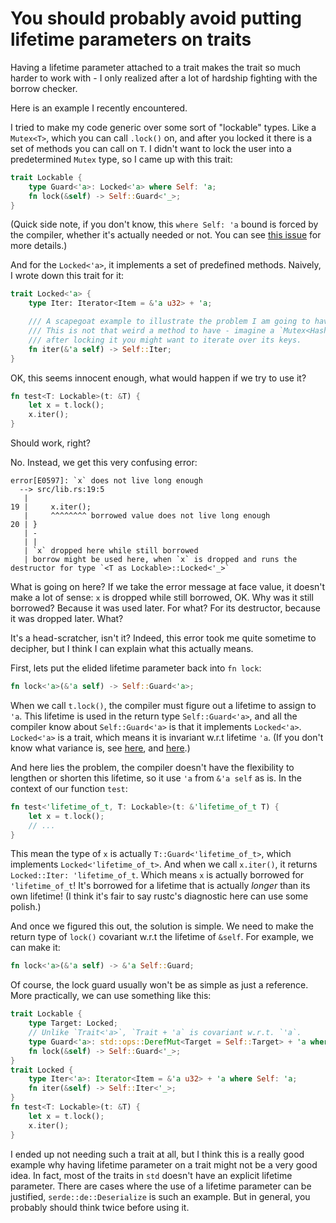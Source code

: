 You should probably avoid putting lifetime parameters on traits
===============================================================

Having a lifetime parameter attached to a trait makes the trait so much harder to work with - I only realized after a lot of hardship fighting with the borrow checker.

Here is an example I recently encountered.

I tried to make my code generic over some sort of "lockable" types. Like a `Mutex<T>`, which you can call `.lock()` on, and after you locked it there is a set of methods you can call on `T`. I didn't want to lock the user into a predetermined `Mutex` type, so I came up with this trait:

```rust
trait Lockable {
    type Guard<'a>: Locked<'a> where Self: 'a;
    fn lock(&self) -> Self::Guard<'_>;
}
```

(Quick side note, if you don't know, this `where Self: 'a` bound is forced by the compiler, whether it's actually needed or not. You can see [this issue](https://github.com/rust-lang/rust/issues/87479) for more details.)

And for the `Locked<'a>`, it implements a set of predefined methods. Naively, I wrote down this trait for it:

```rust
trait Locked<'a> {
    type Iter: Iterator<Item = &'a u32> + 'a;

    /// A scapegoat example to illustrate the problem I am going to have.
    /// This is not that weird a method to have - imagine a `Mutex<HashMap>`,
    /// after locking it you might want to iterate over its keys.
    fn iter(&'a self) -> Self::Iter;
}
```

OK, this seems innocent enough, what would happen if we try to use it?

```rust
fn test<T: Lockable>(t: &T) {
    let x = t.lock();
    x.iter();
}
```

Should work, right?

No. Instead, we get this very confusing error:

```
error[E0597]: `x` does not live long enough
  --> src/lib.rs:19:5
   |
19 |     x.iter();
   |     ^^^^^^^^ borrowed value does not live long enough
20 | }
   | -
   | |
   | `x` dropped here while still borrowed
   | borrow might be used here, when `x` is dropped and runs the destructor for type `<T as Lockable>::Locked<'_>`
```

What is going on here? If we take the error message at face value, it doesn't make a lot of sense: `x` is dropped while still borrowed, OK. Why was it still borrowed? Because it was used later. For what? For its destructor, because it was dropped later. What?

It's a head-scratcher, isn't it? Indeed, this error took me quite sometime to decipher, but I think I can explain what this actually means.

First, lets put the elided lifetime parameter back into `fn lock`:

```rust
fn lock<'a>(&'a self) -> Self::Guard<'a>;
```

When we call `t.lock()`, the compiler must figure out a lifetime to assign to `'a`. This lifetime is used in the return type `Self::Guard<'a>`, and all the compiler know about `Self::Guard<'a>` is that it implements `Locked<'a>`. `Locked<'a>` is a trait, which means it is invariant w.r.t lifetime `'a`. (If you don't know what variance is, see [here](https://doc.rust-lang.org/reference/subtyping.html), and [here](https://doc.rust-lang.org/nomicon/subtyping.html).)

And here lies the problem, the compiler doesn't have the flexibility to lengthen or shorten this lifetime, so it use `'a` from `&'a self` as is. In the context of our function `test`:

```rust
fn test<'lifetime_of_t, T: Lockable>(t: &'lifetime_of_t T) {
    let x = t.lock();
    // ...
}
```

This mean the type of `x` is actually `T::Guard<'lifetime_of_t>`, which implements `Locked<'lifetime_of_t>`. And when we call `x.iter()`, it returns `Locked::Iter: 'lifetime_of_t`. Which means `x` is actually borrowed for `'lifetime_of_t`! It's borrowed for a lifetime that is actually *longer* than its own lifetime! (I think it's fair to say rustc's diagnostic here can use some polish.)

And once we figured this out, the solution is simple. We need to make the return type of `lock()` covariant w.r.t the lifetime of `&self`. For example, we can make it:

```rust
fn lock<'a>(&'a self) -> &'a Self::Guard;
```

Of course, the lock guard usually won't be as simple as just a reference. More practically, we can use something like this:

```rust
trait Lockable {
    type Target: Locked;
    // Unlike `Trait<'a>`, `Trait + 'a` is covariant w.r.t. `'a`.
    type Guard<'a>: std::ops::DerefMut<Target = Self::Target> + 'a where Self: 'a;
    fn lock(&self) -> Self::Guard<'_>;
}
trait Locked {
    type Iter<'a>: Iterator<Item = &'a u32> + 'a where Self: 'a;
    fn iter(&self) -> Self::Iter<'_>;
}
fn test<T: Lockable>(t: &T) {
    let x = t.lock();
    x.iter();
}
```

I ended up not needing such a trait at all, but I think this is a really good example why having lifetime parameter on a trait might not be a very good idea. In fact, most of the traits in `std` doesn't have an explicit lifetime parameter. There are cases where the use of a lifetime parameter can be justified, `serde::de::Deserialize` is such an example. But in general, you probably should think twice before using it.

